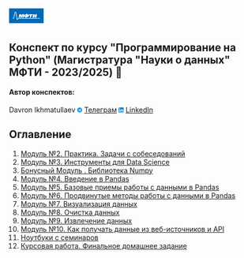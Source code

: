 # <img src='./static/img/mipt-icon.png' width="70" height="30"> 

Конспект по курсу "Программирование на Python" (Магистратура "Науки о данных" МФТИ - 2023/2025) :blue_book:  
---

#### Автор конспектов:
Davron Ikhmatullaev <img src='./static/img/tg.png' width="10" height="10"> [Телеграм](https://t.me/ihmatullaev) <img src='./static/img/linkedin.png' width="10" height="10"> [LinkedIn](https://www.linkedin.com/in/davron-ikhmatullaev/)
## Оглавление
1. [Модуль №2. Практика. Задачи с собеседований](Module2)
2. [Модуль №3. Инструменты для Data Science](Module3)
3. [ Бонусный Модуль . Библиотека Numpy ](Module_Numpy/)
4. [ Модуль №4. Введение в Pandas ](Module4/)
5. [ Модуль №5. Базовые приемы работы с данными в Pandas ](Module5/)
6. [ Модуль №6. Продвинутые методы работы с данными в Pandas ](Module6/)
7. [ Модуль №7. Визуализация данных ](Module7/)
8. [ Модуль №8. Очистка данных ](Module8/)
9. [ Модуль №9. Извлечение данных ](Module9/)
10. [ Модуль №10. Как получать данные из веб-источников и API](Module10/)
11. [Ноутбуки с семинаров](ExtraModules)
12. [Курсовая работа. Финальное домашнее задание](Final_HW)

